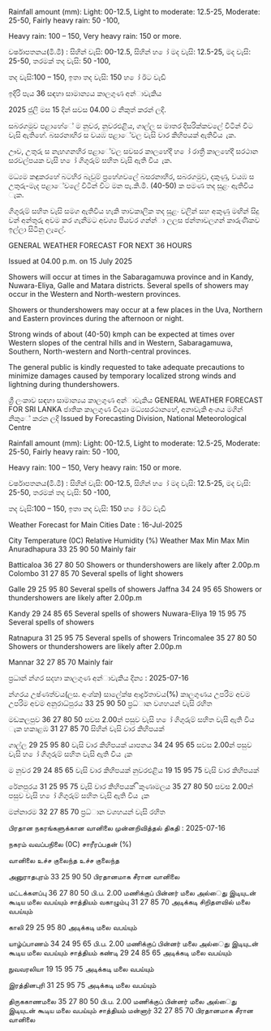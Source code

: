 Rainfall amount (mm): Light: 00-12.5, Light to moderate: 12.5-25, Moderate: 25-50, Fairly heavy rain: 50 -100,

Heavy rain: 100 – 150, Very heavy rain: 150 or more.

වර්ෂාපතනය(මි.මී) : සිහින් වැසි: 00-12.5, සිහින් හ ෝ මද වැසි: 12.5-25, මද වැසි: 25-50, තරමක් තද වැසි: 50 -100,

තද වැසි:100 – 150, ඉතා තද වැසි: 150 හ ෝ ඊට වැඩි

ඉදිරි පැය 36 සඳහා සාමාන්‍යය කාලගුණ අන්‍ාවැකිය

2025 ජුලි මස 15 දින්‍ සවස 04.00 ට නිකුත් කරන්‍ ලදි.

සබරගමුව පළාහේේ ම නුවර, නුවරඑළිය, ගාල්ල ස මාතර දිසරික්කවලේ විටින් විට වැසි ඇතිහේ. බසරනාහිර ස වයඹ පළාේවල වැසි වාර කිහිපයක් ඇතිවිය ැක.

ඌව, උතුරු ස නැහගනහිර පළාේවල සවසර කාලහේදී හ ෝ රාත්‍රී කාලහේදී සරථාන සරවල්පයක වැසි හ ෝ ගිගුරුම් සහිත වැසි ඇති විය ැක.

මධ්‍යම කඳුකරහේ බටහිර බැවුම් ප්‍රහේශවලේ බසරනාහිර, සබරගමුව, දකුණු, වයඹ ස උතුරු-මැද පළාේවලේ විටින් විට මන පැ.කි.මී. (40-50) ක පමණ තද සුළං ඇතිවිය ැක.

ගිගුරුම් සහිත වැසි සමග ඇතිවිය හැකි තාවකාලික තද සුළං වලින් සහ අකුණු මඟින් සිදු වන්‍ අන්‍තුරු අවම කර ගැනීමට අවශ්‍ය පියවර ගන්න්‍ා ලලස ජන්‍තාවලගන් කාරුණිකව ඉල්ලා සිටිනු ලැලේ.

GENERAL WEATHER FORECAST FOR NEXT 36 HOURS

Issued at 04.00 p.m. on 15 July 2025

Showers will occur at times in the Sabaragamuwa province and in Kandy, Nuwara-Eliya, Galle and Matara districts. Several spells of showers may occur in the Western and North-western provinces.

Showers or thundershowers may occur at a few places in the Uva, Northern and Eastern provinces during the afternoon or night.

Strong winds of about (40-50) kmph can be expected at times over Western slopes of the central hills and in Western, Sabaragamuwa, Southern, North-western and North-central provinces.

The general public is kindly requested to take adequate precautions to minimize damages caused by temporary localized strong winds and lightning during thundershowers.

ශ්‍රී ලංකාව සඳහා සාමාන්‍යය කාලගුණ අන්‍ාවැකිය GENERAL WEATHER FORECAST FOR SRI LANKA ජාතික කාලගුණ විදයා මධ්‍යසරථානහේ, අනාවැකි අංශය මගින් නිකුේ කරන ලදි Issued by Forecasting Division, National Meteorological Centre

Rainfall amount (mm): Light: 00-12.5, Light to moderate: 12.5-25, Moderate: 25-50, Fairly heavy rain: 50 -100,

Heavy rain: 100 – 150, Very heavy rain: 150 or more.

වර්ෂාපතනය(මි.මී) : සිහින් වැසි: 00-12.5, සිහින් හ ෝ මද වැසි: 12.5-25, මද වැසි: 25-50, තරමක් තද වැසි: 50 -100,

තද වැසි:100 – 150, ඉතා තද වැසි: 150 හ ෝ ඊට වැඩි

Weather Forecast for Main Cities Date : 16-Jul-2025

City Temperature (0C) Relative Humidity (%) Weather Max Min Max Min Anuradhapura 33 25 90 50 Mainly fair

Batticaloa 36 27 80 50 Showers or thundershowers are likely after 2.00p.m Colombo 31 27 85 70 Several spells of light showers

Galle 29 25 95 80 Several spells of showers Jaffna 34 24 95 65 Showers or thundershowers are likely after 2.00p.m

Kandy 29 24 85 65 Several spells of showers Nuwara-Eliya 19 15 95 75 Several spells of showers

Ratnapura 31 25 95 75 Several spells of showers Trincomalee 35 27 80 50 Showers or thundershowers are likely after 2.00p.m

Mannar 32 27 85 70 Mainly fair

ප්‍රධාන්‍ න්‍ගර සදහා කාලගුණ අන්‍ාවැකිය දින්‍ය : 2025-07-16

න්‍ගරය උෂ්ණත්වය(ලස. අංශ්‍ක) සාලේක්ෂ ආර්ද්‍රතාවය(%) කාලගුණය උපරිම අවම උපරිම අවම අනුරාධ්‍පුරය 33 25 90 50 ප්‍රධ්‍ාන වශහයන් වැසි රහිත

මඩකලපුව 36 27 80 50 සවස 2.00න් පසුව වැසි හ ෝ ගිගුරුම් සහිත වැසි ඇති විය ැක හකාළඹ 31 27 85 70 සිහින් වැසි වාර කිහිපයක්

ගාල්ල 29 25 95 80 වැසි වාර කිහිපයක් යාපනය 34 24 95 65 සවස 2.00න් පසුව වැසි හ ෝ ගිගුරුම් සහිත වැසි ඇති විය ැක

ම නුවර 29 24 85 65 වැසි වාර කිහිපයක් නුවරඑළිය 19 15 95 75 වැසි වාර කිහිපයක්

රේනපුරය 31 25 95 75 වැසි වාර කිහිපයක් ිකුණාමලය 35 27 80 50 සවස 2.00න් පසුව වැසි හ ෝ ගිගුරුම් සහිත වැසි ඇති විය ැක

මන්නාරම 32 27 85 70 ප්‍රධ්‍ාන වශහයන් වැසි රහිත

பிரதான நகரங்களுக்கான வானிலை முன்னறிவித்தல் திகதி : 2025-07-16

நகரம் வவப்பநிலை (0C) சாரீரப்பதன் (%)

வானிலை உச்ச குலைந்த உச்ச குலைந்த

அனுராதபுரம் 33 25 90 50 பிரதானமாக சீரான வானிலை

மட்டக்களப்பு 36 27 80 50 பி.ப. 2.00 மணிக்குப் பின்னர் மலை அல்ைது இடியுடன் கூடிய மலை வபய்யும் சாத்தியம் வகாழும்பு 31 27 85 70 அடிக்கடி சிறிதளவில் மலை வபய்யும்

காலி 29 25 95 80 அடிக்கடி மலை வபய்யும்

யாழ்ப்பாணம் 34 24 95 65 பி.ப. 2.00 மணிக்குப் பின்னர் மலை அல்ைது இடியுடன் கூடிய மலை வபய்யும் சாத்தியம் கண்டி 29 24 85 65 அடிக்கடி மலை வபய்யும்

நுவவரலியா 19 15 95 75 அடிக்கடி மலை வபய்யும்

இரத்தினபுரி 31 25 95 75 அடிக்கடி மலை வபய்யும்

திருககாணமலை 35 27 80 50 பி.ப. 2.00 மணிக்குப் பின்னர் மலை அல்ைது இடியுடன் கூடிய மலை வபய்யும் சாத்தியம் மன்னார் 32 27 85 70 பிரதானமாக சீரான வானிலை
